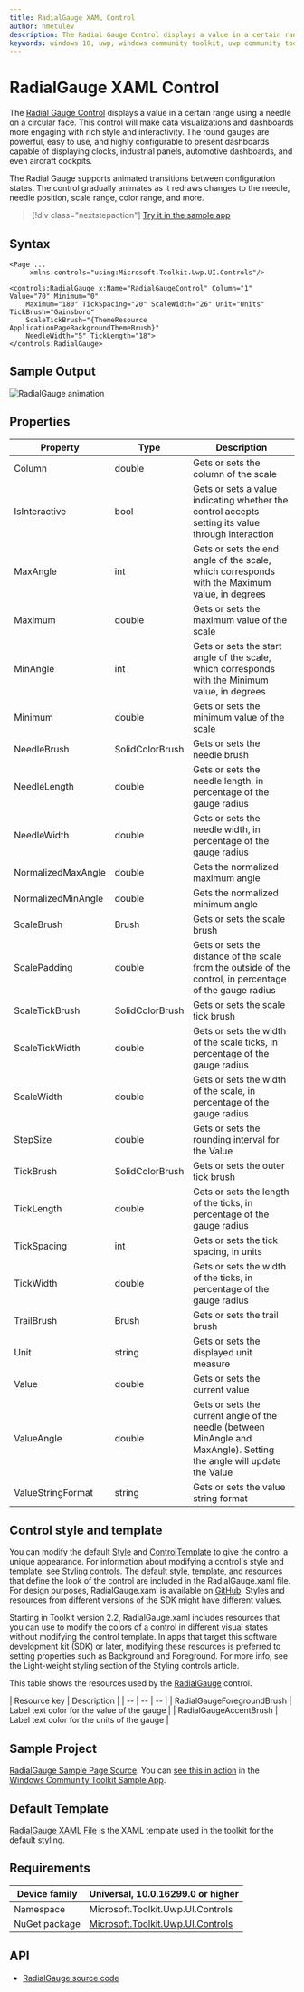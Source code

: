 ```yaml
---
title: RadialGauge XAML Control
author: nmetulev
description: The Radial Gauge Control displays a value in a certain range using a needle on a circular face.
keywords: windows 10, uwp, windows community toolkit, uwp community toolkit, uwp toolkit, Radial Gauge, RadialGauge, xaml control, xaml
---
```


# RadialGauge XAML Control

The [Radial Gauge Control](/dotnet/api/microsoft.toolkit.uwp.ui.controls.radialgauge) displays a value in a certain range using a needle on a circular face. This control will make data visualizations and dashboards more engaging with rich style and interactivity.
The round gauges are powerful, easy to use, and highly configurable to present dashboards capable of displaying clocks, industrial panels, automotive dashboards, and even aircraft cockpits.

The Radial Gauge supports animated transitions between configuration states. The control gradually animates as it redraws changes to the needle, needle position, scale range, color range, and more.

> [!div class="nextstepaction"]
> [Try it in the sample app](uwpct://Controls?sample=RadialGauge)

## Syntax

```xaml
<Page ...
     xmlns:controls="using:Microsoft.Toolkit.Uwp.UI.Controls"/>

<controls:RadialGauge x:Name="RadialGaugeControl" Column="1" Value="70" Minimum="0"
    Maximum="180" TickSpacing="20" ScaleWidth="26" Unit="Units" TickBrush="Gainsboro"
    ScaleTickBrush="{ThemeResource ApplicationPageBackgroundThemeBrush}"
    NeedleWidth="5" TickLength="18">
</controls:RadialGauge>
```

## Sample Output

![RadialGauge animation](../resources/images/Controls/RadialGauge.gif)

## Properties

| Property | Type | Description |
| -- | -- | -- |
| Column | double | Gets or sets the column of the scale |
| IsInteractive | bool | Gets or sets a value indicating whether the control accepts setting its value through interaction |
| MaxAngle | int | Gets or sets the end angle of the scale, which corresponds with the Maximum value, in degrees |
| Maximum | double | Gets or sets the maximum value of the scale |
| MinAngle | int | Gets or sets the start angle of the scale, which corresponds with the Minimum value, in degrees |
| Minimum | double | Gets or sets the minimum value of the scale |
| NeedleBrush | SolidColorBrush | Gets or sets the needle brush |
| NeedleLength | double | Gets or sets the needle length, in percentage of the gauge radius |
| NeedleWidth | double | Gets or sets the needle width, in percentage of the gauge radius |
| NormalizedMaxAngle | double | Gets the normalized maximum angle |
| NormalizedMinAngle | double | Gets the normalized minimum angle |
| ScaleBrush | Brush | Gets or sets the scale brush |
| ScalePadding | double | Gets or sets the distance of the scale from the outside of the control, in percentage of the gauge radius |
| ScaleTickBrush | SolidColorBrush | Gets or sets the scale tick brush |
| ScaleTickWidth | double | Gets or sets the width of the scale ticks, in percentage of the gauge radius |
| ScaleWidth | double | Gets or sets the width of the scale, in percentage of the gauge radius |
| StepSize | double | Gets or sets the rounding interval for the Value |
| TickBrush | SolidColorBrush | Gets or sets the outer tick brush |
| TickLength | double | Gets or sets the length of the ticks, in percentage of the gauge radius |
| TickSpacing | int | Gets or sets the tick spacing, in units |
| TickWidth | double | Gets or sets the width of the ticks, in percentage of the gauge radius |
| TrailBrush | Brush | Gets or sets the trail brush |
| Unit | string | Gets or sets the displayed unit measure |
| Value | double | Gets or sets the current value |
| ValueAngle | double | Gets or sets the current angle of the needle (between MinAngle and MaxAngle). Setting the angle will update the Value |
| ValueStringFormat | string | Gets or sets the value string format |

## Control style and template

You can modify the default [Style](/uwp/api/windows.ui.xaml.style) and [ControlTemplate](/uwp/api/windows.ui.xaml.controls.controltemplate) to give the control a unique appearance. For information about modifying a control's style and template, see [Styling controls](https://msdn.microsoft.com/windows/uwp/controls-and-patterns/styling-controls). The default style, template, and resources that define the look of the control are included in the RadialGauge.xaml file. For design purposes, RadialGauge.xaml is available on [GitHub](https://github.com/windows-toolkit/WindowsCommunityToolkit/blob/rel/7.0.0/Microsoft.Toolkit.Uwp.UI.Controls/RadialGauge/RadialGauge.xaml). Styles and resources from different versions of the SDK might have different values.

Starting in Toolkit version 2.2, RadialGauge.xaml includes resources that you can use to modify the colors of a control in different visual states without modifying the control template. In apps that target this software development kit (SDK) or later, modifying these resources is preferred to setting properties such as Background and Foreground. For more info, see the Light-weight styling section of the Styling controls article.

This table shows the resources used by the [RadialGauge](/dotnet/api/microsoft.toolkit.uwp.ui.controls.radialgauge) control.

| Resource key | Description |
| -- | -- | -- |
| RadialGaugeForegroundBrush | Label text color for the value of the gauge |
| RadialGaugeAccentBrush | Label text color for the units of the gauge |

## Sample Project

[RadialGauge Sample Page Source](https://github.com/windows-toolkit/WindowsCommunityToolkit/tree/rel/7.0.0/Microsoft.Toolkit.Uwp.SampleApp/SamplePages/RadialGauge). You can [see this in action](uwpct://Controls?sample=RadialGauge) in the [Windows Community Toolkit Sample App](https://aka.ms/windowstoolkitapp).

## Default Template

[RadialGauge XAML File](https://github.com/windows-toolkit/WindowsCommunityToolkit/blob/rel/7.0.0//Microsoft.Toolkit.Uwp.UI.Controls/RadialGauge/RadialGauge.xaml) is the XAML template used in the toolkit for the default styling.

## Requirements

| Device family | Universal, 10.0.16299.0 or higher |
| -- | -- |
| Namespace | Microsoft.Toolkit.Uwp.UI.Controls |
| NuGet package | [Microsoft.Toolkit.Uwp.UI.Controls](https://www.nuget.org/packages/Microsoft.Toolkit.Uwp.UI.Controls/) |

## API

* [RadialGauge source code](https://github.com/windows-toolkit/WindowsCommunityToolkit/tree/rel/7.0.0/Microsoft.Toolkit.Uwp.UI.Controls.Input/RadialGauge)
